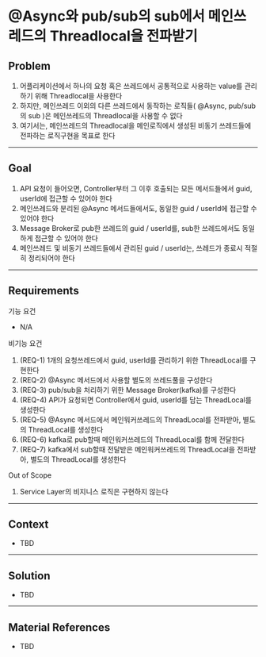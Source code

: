 # @Async와 pub/sub의 sub에서 메인쓰레드의 Threadlocal을 전파받기
## Problem
1. 어플리케이션에서 하나의 요청 혹은 쓰레드에서 공통적으로 사용하는 value를 관리하기 위해 Threadlocal을 사용한다
2. 하지만, 메인쓰레드 이외의 다른 쓰레드에서 동작하는 로직들( @Async, pub/sub의 sub )은 메인쓰레드의 Threadlocal을 사용할 수 없다
3. 여기서는, 메인쓰레드의 Threadlocal을 메인로직에서 생성된 비동기 쓰레드들에 전파하는 로직구현을 목표로 한다

---

## Goal
1. API 요청이 들어오면, Controller부터 그 이후 호출되는 모든 메서드들에서 guid, userId에 접근할 수 있어야 한다
2. 메인쓰레드와 분리된 @Async 메서드들에서도, 동일한 guid / userId에 접근할 수 있어야 한다
3. Message Broker로 pub한 쓰레드의 guid / userId를, sub한 쓰레드에서도 동일하게 접근할 수 있어야 한다
4. 메인쓰레드 및 비동기 쓰레드들에서 관리된 guid / userId는, 쓰레드가 종료시 적절히 정리되어야 한다

---

## Requirements
기능 요건
- N/A

비기능 요건
1. (REQ-1) 1개의 요청쓰레드에서 guid, userId를 관리하기 위한 ThreadLocal를 구현한다  
2. (REQ-2) @Async 메서드에서 사용할 별도의 쓰레드풀을 구성한다
3. (REQ-3) pub/sub을 처리하기 위한 Message Broker(kafka)를 구성한다
4. (REQ-4) API가 요청되면 Controller에서 guid, userId를 담는 ThreadLocal를 생성한다
5. (REQ-5) @Async 메서드에서 메인워커쓰레드의 ThreadLocal를 전파받아, 별도의 ThreadLocal를 생성한다
6. (REQ-6) kafka로 pub할때 메인워커쓰레드의 ThreadLocal를 함께 전달한다
7. (REQ-7) kafka에서 sub할때 전달받은 메인워커쓰레드의 ThreadLocal을 전파받아, 별도의 ThreadLocal를 생성한다


Out of Scope
1. Service Layer의 비지니스 로직은 구현하지 않는다

---

## Context
- TBD

---

## Solution
- TBD

---

## Material References
- TBD
